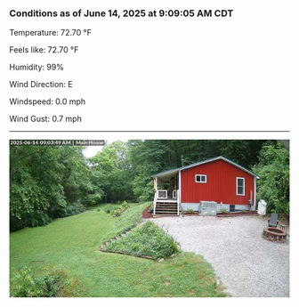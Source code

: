 ### Conditions as of June 14, 2025 at 9:09:05 AM CDT 

Temperature: 72.70 &deg;F

Feels like: 72.70 &deg;F

Humidity: 99%

Wind Direction: E

Windspeed: 0.0 mph

Wind Gust: 0.7 mph

---

<img src="./images/latest.jpeg"/>

